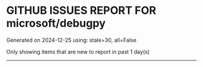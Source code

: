 
# GITHUB ISSUES REPORT FOR microsoft/debugpy


Generated on 2024-12-25 using: stale=30, all=False


Only showing items that are new to report in past 1 day(s)


---




















